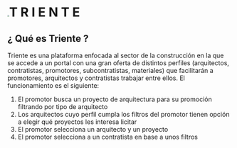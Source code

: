 #  <img src="C:\Users\pablo\Desktop\IRONHACK\Triente-Final-Project\Images\Logo\Triente logo.jpg" style="zoom:25%;" />T    R    I    E    N    T    E   

## ¿ Qué es Triente ?

Triente es una plataforma enfocada al sector de la construcción en la que se accede a un portal con una gran oferta de distintos perfiles (arquitectos, contratistas, promotores, subcontratistas, materiales) que facilitarán a promotores, arquitectos y contratistas trabajar entre ellos. El funcionamiento es el siguiente:

1. El promotor busca un proyecto de arquitectura para su promoción filtrando por tipo de arquitecto
2. Los arquitectos cuyo perfil cumpla los filtros del promotor tienen opción a elegir qué proyectos les interesa licitar
3. El promotor selecciona un arquitecto y un proyecto
4. El promotor selecciona a un contratista en base a unos filtros

